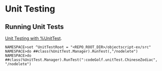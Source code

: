 # Unit Testing

## Running Unit Tests

[Unit Testing with %UnitTest](https://docs.intersystems.com/irislatest/csp/docbook/DocBook.UI.Page.cls?KEY=GUNITTEST_about).

```
NAMESPACE>set ^UnitTestRoot = "<REPO_ROOT_DIR>/objectscript-ex/src"
NAMESPACE>do ##class(%UnitTest.Manager).RunTest(,"/nodelete")
NAMESPACE>do ##class(%UnitTest.Manager).RunTest(":codeGolf.unitTest.ChineseZodiac", "/nodelete")
```
